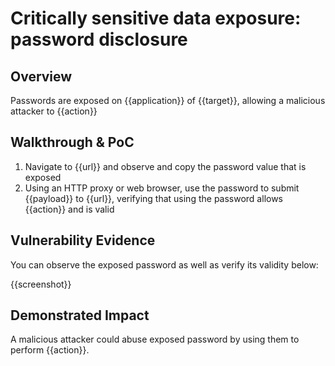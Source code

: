 # Critically sensitive data exposure: password disclosure
## Overview
<!--
Provide a 1-2 sentence description - see http://cveproject.github.io/docs/content/key-details-phrasing.pdf for tips

This format is a good guide:
[VULNTYPE] in [COMPONENT] in [APPLICATION] allows [ATTACKER] to [IMPACT] via [VECTOR]


-->
Passwords are exposed on {{application}} of {{target}}, allowing a malicious attacker to {{action}}

## Walkthrough & PoC
<!--
Provide a step-by-step walkthrough on how to access the vulnerable injection point, and how to exploit the vulnerability.
Adding a dot-pointed walkthrough with relevant screenshots will speed triage time and result in faster rewards!

Example:

1. Login to in-scope asset at <www.inscope.com/login>
1. Browse to account page
1. Modify ID token to add single quote
1. View error which states 'SQL Syntax Error'
1. Replace ID value with `1' waitfor delay '00:00:10'; `
-->

1. Navigate to {{url}} and observe and copy the password value that is exposed
1. Using an HTTP proxy or web browser, use the password to submit {{payload}} to {{url}}, verifying that using the password allows {{action}} and is valid


## Vulnerability Evidence
<!--
Your submission MUST include evidence of the vulnerability and not be theoretical in nature.

For exposed passwords, please include a screenshot of both the exposed password as well as a screenshot from the HTTP proxy of the password being used successfully to perform {{action}}.
**DO NOT SAVE PII**
-->

You can observe the exposed password as well as verify its validity below:

{{screenshot}}

## Demonstrated Impact
<!--
Attempt to abuse the exposed password to access sensitive data or sensitive functions that you control, but do not save or utilize the sensitive data in any way.
-->

A malicious attacker could abuse exposed password by using them to perform {{action}}.
